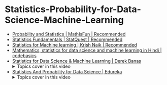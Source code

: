 # Statistics-Probability-for-Data-Science-Machine-Learning

- [Probability and Statistics | MathIsFun | Recommended](https://www.mathsisfun.com/data/index.html#stats)
- [Statistics Fundamentals | StatQuest | Recommended](https://www.youtube.com/watch?v=qBigTkBLU6g&list=PLblh5JKOoLUK0FLuzwntyYI10UQFUhsY9)
- [Statistics for Machine learning | Krish Naik | Recommended](https://www.youtube.com/watch?v=zRUliXuwJCQ&list=PLZoTAELRMXVMhVyr3Ri9IQ-t5QPBtxzJO)
- [Mathematics, statistics for data science and machine learning in Hindi | codebasics](https://www.youtube.com/playlist?list=PLeo1K3hjS3uuKaU2nBDwr6zrSOTzNCs0l)
- [Statistics for Data Science & Machine Learning | Derek Banas](https://www.youtube.com/watch?v=tcusIOfI_GM&t=1413s)
      <details>
            <summary>Topics cover in this video</summary>
                  -	00:00 Intro\
                  -	00:25 Basics\
                  -	01:25 Categorical Data\
                  -	01:59 Numerical Data\
                  -	02:10 Continuous Data\
                  -	02:25 Qualitative Data\
                  -	02:56 Quantitative Data\
                  -	03:11 Cross Table\
                  -	03:36 Pie Charts\
                  -	03:52 Bar Charts\
                  -	03:59 Pareto Charts\
                  -	04:16 Frequency Distribution Table\
                  -	04:32 Histograms\
                  -	04:54 Mean\
                  -	05:44 Median\
                  -	06:03 Mode\
                  -	06:26 Variance\
                  -	07:24 Standard Deviation\
                  -	08:02 Coefficient of Variation\
                  -	09:01 Covariance\
                  -	10:23 Correlation Coefficient\
                  -	11:12 Maximize Profit\
                  -	13:45 Probability Distribution\
                  -	14:26 Relative Frequency Histogram\
                  -	14:38 Normal Distribution\
                  -	15:21 Standard Normal Distribution\
                  -	16:32 Central Limit Theorem\
                  -	16:55 Standard Error\
                  -	17:14 Z Score\
                  -	17:50 Z Table\
                  -	18:35 Confidence Interval\
                  -	19:22 Alpha\
                  -	20:05 Margin of Error\
                  -	20:13 Confidence Interval Example\
                  -	20:57 Critical Probability\
                  -	21:49 Student's T Distribution\
                  -	22:43 Degrees of Freedom\
                  -	22:50 T Distribution Example\
                  -	23:33 T Table\
                  -	24:30 Dependent Samples\
                  -	25:29 Independent Samples\
                  -	26:26 Hypothesis\
                  -	27:02 Null Hypothesis\
                  -	27:20 Alternative Hypothesis\
                  -	27:37 Significance Level\
                  -	29:06 1 Sided Tests\
                  -	29:35 Type 1 Errors\
                  -	29:57 Type 2 Errors\
                  -	30:32 Hypothesis Error Example\
                  -	31:23 Means Testing\
                  -	33:33 P Value\
                  -	34:25 Regression\
                  -	36:24 Regression Example\
                  -	37:53 Correlation Coefficient\
                  -	39:11 Coefficient of Determination\
                  -	41:14 Root Mean Squared Deviation\
                  -	41:46 Residual\
                  -	43:27 Chi Square Tests\
                  -	47:03 Chi Square Table
      </details>
- [Statistics And Probability for Data Science | Edureka](https://www.youtube.com/watch?v=XcLO4f1i4Yo&t=33s)
      <details>
            <summary>Topics cover in this video</summary>
                - 3:23​ What Is Data?\
                -	4:17​ Categories Of Data\
                -	9:01​ What Is Statistics?\
                -	11:20​ Basic Terminologies In Statistics\
                -	12:35​ Sampling Techniques\
                -	17:46​ Types Of Statistics\
                -	20:22​ Descriptive Statistics\
                -	21:25​ Measures Of Centre\
                -	25:40​ Measures Of Spread\
                -	32:06​ Information Gain & Entropy\
                -	44:13​ Confusion Matrix\
                -	49:00​ Descriptive Statistics Demo\
                -	53:09​ Probability\
                -	55:33​ Terminologies In Probability\
                -	57:46​ Probability Distribution\
                -	1:03:00​ Types Of Probability\
                -	1:10:00​ Bayes' Theorem\
                -	1:15:34​ Inferential Statistics\
                -	1:16:09​ Point Estimation\
                -	1:19:05​ Interval Estimation\
                -	1:22:23​ Margin Of Error\
                -	1:22:57​ Estimating Level Of Confidence\
                -	1:26:25​ Hypothesis Testing\
                -	1:30:25​ Inferential Statistics Demo           
        </details>
